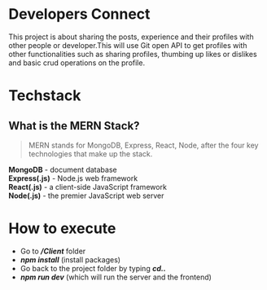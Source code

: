 # Developers Connect

This project is about sharing the posts, experience and their profiles with other people or developer.This will use Git open API to get profiles with other functionalities such as sharing profiles, thumbing up likes or dislikes and basic crud operations on the profile. 

# Techstack  
## What is the MERN Stack?
>MERN stands for MongoDB, Express, React, Node, after the four key technologies that make up the stack.

**MongoDB** - document database<br> 
**Express(.js)** - Node.js web framework<br>
**React(.js)** - a client-side JavaScript framework<br>
**Node(.js)** - the premier JavaScript web server<br>


# How to execute
 
- Go to ***/Client*** folder
- ***npm install*** (install packages)
- Go back to the project folder by typing ***cd..***
- ***npm run dev***  (which will run the server and the frontend) 
 
 
